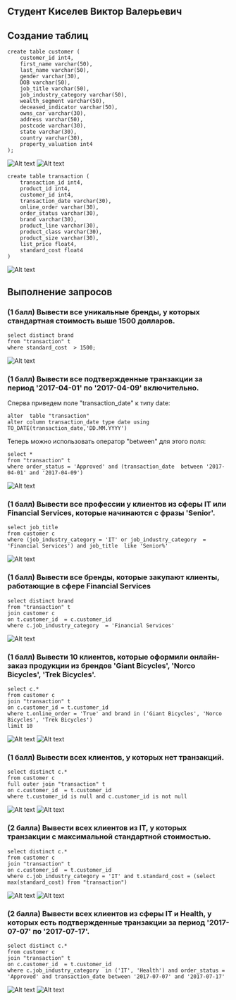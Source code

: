 ## Студент Киселев Виктор Валерьевич
## Создание таблиц
```
create table customer (
    customer_id int4,
    first_name varchar(50),
    last_name varchar(50),
    gender varchar(30),
    DOB varchar(50), 
    job_title varchar(50),
    job_industry_category varchar(50),
    wealth_segment varchar(50),
    deceased_indicator varchar(50),
    owns_car varchar(30),
    address varchar(50),
    postcode varchar(30),
    state varchar(30),
    country varchar(30),
    property_valuation int4
);
```
![Alt text](/imgs/customer1.png?raw=true "Optional Title")
![Alt text](/imgs/customer2.png?raw=true "Optional Title")
```
create table transaction (
	transaction_id int4,
	product_id int4, 	
	customer_id int4, 
	transaction_date varchar(30),  
	online_order varchar(30), 
	order_status varchar(30), 
	brand varchar(30),
	product_line varchar(30), 
	product_class varchar(30),
	product_size varchar(30), 
	list_price float4, 
	standard_cost float4 
)

```
![Alt text](/imgs/transaction.png?raw=true "Optional Title")

## Выполнение запросов

### (1 балл) Вывести все уникальные бренды, у которых стандартная стоимость выше 1500 долларов.

```
select distinct brand
from "transaction" t 
where standard_cost  > 1500;
```
![Alt text](/imgs/task1.png?raw=true "Optional Title")


### (1 балл) Вывести все подтвержденные транзакции за период '2017-04-01' по '2017-04-09' включительно.
Сперва приведем поле "transaction_date" к типу date:
```
alter  table "transaction" 
alter column transaction_date type date using TO_DATE(transaction_date,'DD.MM.YYYY')
```
Теперь можно использовать оператор "between" для этого поля:
```
select *
from "transaction" t 
where order_status = 'Approved' and (transaction_date  between '2017-04-01' and '2017-04-09')
```
![Alt text](/imgs/task2.png?raw=true "Optional Title")

### (1 балл) Вывести все профессии у клиентов из сферы IT или Financial Services, которые начинаются с фразы 'Senior'.

```
select job_title
from customer c 
where (job_industry_category = 'IT' or job_industry_category  = 'Financial Services') and job_title  like 'Senior%'
```
![Alt text](/imgs/task3.png?raw=true "Optional Title")

### (1 балл) Вывести все бренды, которые закупают клиенты, работающие в сфере Financial Services

```
select distinct brand
from "transaction" t 
join customer c 
on t.customer_id  = c.customer_id 
where c.job_industry_category  = 'Financial Services'
```
![Alt text](/imgs/task4.png?raw=true "Optional Title")

### (1 балл) Вывести 10 клиентов, которые оформили онлайн-заказ продукции из брендов 'Giant Bicycles', 'Norco Bicycles', 'Trek Bicycles'.

```
select c.*
from customer c 
join "transaction" t 
on c.customer_id = t.customer_id 
where t.online_order = 'True' and brand in ('Giant Bicycles', 'Norco Bicycles', 'Trek Bicycles')
limit 10
```
![Alt text](/imgs/task5.1.png?raw=true "Optional Title")
![Alt text](/imgs/task5.2.png?raw=true "Optional Title")

### (1 балл) Вывести всех клиентов, у которых нет транзакций.

```
select distinct c.*
from customer c 
full outer join "transaction" t 
on c.customer_id  = t.customer_id 
where t.customer_id is null and c.customer_id is not null
```
![Alt text](/imgs/task6.1.png?raw=true "Optional Title")
![Alt text](/imgs/task6.2.png?raw=true "Optional Title")

### (2 балла) Вывести всех клиентов из IT, у которых транзакции с максимальной стандартной стоимостью.

```
select distinct c.*
from customer c 
join "transaction" t 
on c.customer_id  = t.customer_id 
where c.job_industry_category = 'IT' and t.standard_cost = (select max(standard_cost) from "transaction")
```
![Alt text](/imgs/task7.1.png?raw=true "Optional Title")
![Alt text](/imgs/task7.2.png?raw=true "Optional Title")

### (2 балла) Вывести всех клиентов из сферы IT и Health, у которых есть подтвержденные транзакции за период '2017-07-07' по '2017-07-17'.

```
select distinct c.*
from customer c 
join "transaction" t 
on c.customer_id  = t.customer_id 
where c.job_industry_category  in ('IT', 'Health') and order_status = 'Approved' and transaction_date between '2017-07-07' and '2017-07-17'
```
![Alt text](/imgs/task8.1.png?raw=true "Optional Title")
![Alt text](/imgs/task8.2.png?raw=true "Optional Title")
